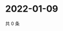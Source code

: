 # 2022-01-09

共 0 条

<!-- BEGIN WEIBO -->
<!-- 最后更新时间 Sun Jan 09 2022 22:07:55 GMT+0800 (China Standard Time) -->

<!-- END WEIBO -->
